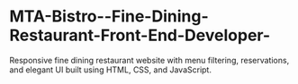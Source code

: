 # MTA-Bistro--Fine-Dining-Restaurant-Front-End-Developer-
Responsive fine dining restaurant website with menu filtering, reservations, and elegant UI built using HTML, CSS, and JavaScript.
